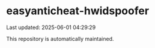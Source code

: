 # easyanticheat-hwidspoofer

Last updated: 2025-06-01 04:29:29

This repository is automatically maintained.
